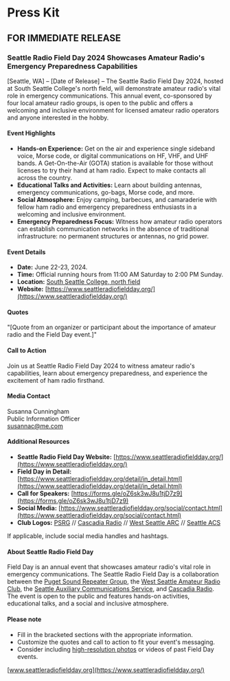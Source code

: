 # Press Kit

## FOR IMMEDIATE RELEASE


### Seattle Radio Field Day 2024 Showcases Amateur Radio's Emergency Preparedness Capabilities

[Seattle, WA] – [Date of Release] – The Seattle Radio Field Day 2024, hosted at South Seattle College's north field, will demonstrate amateur radio's vital role in emergency communications. This annual event, co-sponsored by four local amateur radio groups, is open to the public and offers a welcoming and inclusive environment for licensed amateur radio operators and anyone interested in the hobby.


#### Event Highlights

- **Hands-on Experience:** Get on the air and experience single sideband voice, Morse code, or digital communications on HF, VHF, and UHF bands. A Get-On-the-Air (GOTA) station is available for those without licenses to try their hand at ham radio. Expect to make contacts all across the country.
- **Educational Talks and Activities:** Learn about building antennas, emergency communications, go-bags, Morse code, and more.
- **Social Atmosphere:** Enjoy camping, barbecues, and camaraderie with fellow ham radio and emergency preparedness enthusiasts in a welcoming and inclusive environment.
- **Emergency Preparedness Focus:** Witness how amateur radio operators can establish communication networks in the absence of traditional infrastructure: no permanent structures or antennas, no grid power.


#### Event Details

- **Date:** June 22-23, 2024.
- **Time:** Official running hours from 11:00 AM Saturday to 2:00 PM Sunday.
- **Location:** [South Seattle College, north field](https://www.google.com/maps/place/47%C2%B033'00.7%22N+122%C2%B021'12.4%22W/@47.5501985,-122.3543562,377m/data=!3m2!1e3!4b1!4m6!3m5!1s0x0:0xf42750fd596c3bec!7e2!8m2!3d47.5501969!4d-122.3534362)
- **Website:** [https://www.seattleradiofieldday.org/](https://www.seattleradiofieldday.org/)


#### Quotes

"[Quote from an organizer or participant about the importance of amateur radio and the Field Day event.]"


#### Call to Action

Join us at Seattle Radio Field Day 2024 to witness amateur radio's capabilities, learn about emergency preparedness, and experience the excitement of ham radio firsthand.


#### Media Contact

Susanna Cunningham
<br />
Public Information Officer
<br />
[susannac@me.com](mailto:susannac@me.com)


#### Additional Resources

- **Seattle Radio Field Day Website:** [https://www.seattleradiofieldday.org/](https://www.seattleradiofieldday.org/)
- **Field Day in Detail:** [https://www.seattleradiofieldday.org/detail/in_detail.html](https://www.seattleradiofieldday.org/detail/in_detail.html)
- **Call for Speakers:** [https://forms.gle/oZ6sk3wJ8u1tjD7z9](https://forms.gle/oZ6sk3wJ8u1tjD7z9)
- **Social Media:** [https://www.seattleradiofieldday.org/social/contact.html](https://www.seattleradiofieldday.org/social/contact.html)
- **Club Logos:** [PSRG](../_static/high_res_logos/psrg.png) // [Cascadia Radio](../_static/high_res_logos/cascadia_radio.png) // [West Seattle ARC](../_static/high_res_logos/wsarc.jpg) // [Seattle ACS](../_static/high_res_logos/seattle_acs.png)

If applicable, include social media handles and hashtags.


#### About Seattle Radio Field Day

Field Day is an annual event that showcases amateur radio's vital role in emergency communications. The Seattle Radio Field Day is a collaboration between the [Puget Sound Repeater Group](https://psrg.org), the [West Seattle Amateur Radio Club](https://w7aw.org), the [Seattle Auxiliary Communications Service](https://seattleacs.org), and [Cascadia Radio](https://cascadiaradio.org). The event is open to the public and features hands-on activities, educational talks, and a social and inclusive atmosphere.


#### Please note

- Fill in the bracketed sections with the appropriate information.
- Customize the quotes and call to action to fit your event's messaging.
- Consider including [high-resolution photos](https://www.seattleradiofieldday.org/social/photos.html) or videos of past Field Day events.

[www.seattleradiofieldday.org](https://www.seattleradiofieldday.org/)

